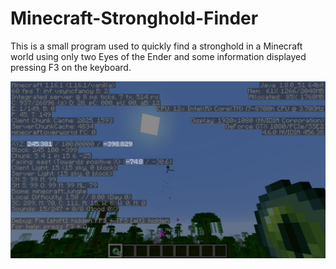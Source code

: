 # Minecraft-Stronghold-Finder
This is a small program used to quickly find a stronghold in a Minecraft world using only two Eyes of the Ender and some information displayed pressing F3 on the keyboard.

![This is a alt text.](/images/minecraft2d.png "This is a sample image.")
